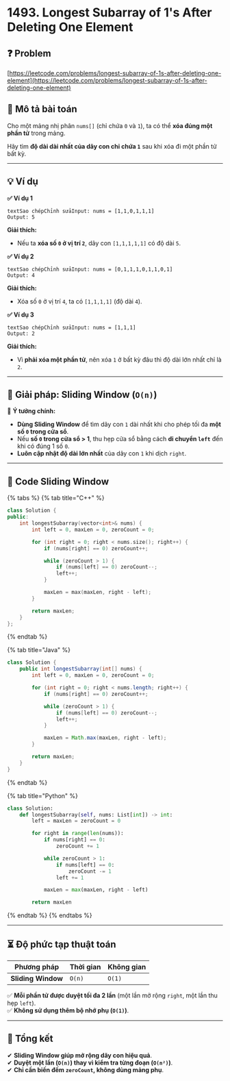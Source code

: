 # 1493. Longest Subarray of 1's After Deleting One Element

## ❓ Problem

[https://leetcode.com/problems/longest-subarray-of-1s-after-deleting-one-element](https://leetcode.com/problems/longest-subarray-of-1s-after-deleting-one-element)

## **📌 Mô tả bài toán**

Cho một mảng nhị phân `nums[]` (chỉ chứa `0` và `1`), ta có thể **xóa đúng một phần tử** trong mảng.

Hãy tìm **độ dài dài nhất của dãy con chỉ chứa `1`** sau khi xóa đi một phần tử bất kỳ.

***

## **💡 Ví dụ**

**✅ Ví dụ 1**

```
textSao chépChỉnh sửaInput: nums = [1,1,0,1,1,1]
Output: 5
```

**Giải thích:**

* Nếu ta **xóa số `0` ở vị trí `2`**, dãy con `[1,1,1,1,1]` có độ dài `5`.

**✅ Ví dụ 2**

```
textSao chépChỉnh sửaInput: nums = [0,1,1,1,0,1,1,0,1]
Output: 4
```

**Giải thích:**

* Xóa số `0` ở vị trí `4`, ta có `[1,1,1,1]` (độ dài `4`).

**✅ Ví dụ 3**

```
textSao chépChỉnh sửaInput: nums = [1,1,1]
Output: 2
```

**Giải thích:**

* Vì **phải xóa một phần tử**, nên xóa `1` ở bất kỳ đâu thì độ dài lớn nhất chỉ là `2`.

***

## **🚀 Giải pháp: Sliding Window (`O(n)`)**

📌 **Ý tưởng chính:**

* **Dùng Sliding Window** để tìm dãy con `1` dài nhất khi cho phép tối đa **một số `0` trong cửa sổ**.
* Nếu **số `0` trong cửa sổ > 1**, thu hẹp cửa sổ bằng cách **di chuyển `left`** đến khi có đúng 1 số `0`.
* **Luôn cập nhật độ dài lớn nhất** của dãy con `1` khi dịch `right`.

***

## **📜 Code Sliding Window**

{% tabs %}
{% tab title="C++" %}
```cpp
class Solution {
public:
    int longestSubarray(vector<int>& nums) {
        int left = 0, maxLen = 0, zeroCount = 0;

        for (int right = 0; right < nums.size(); right++) {
            if (nums[right] == 0) zeroCount++;

            while (zeroCount > 1) {
                if (nums[left] == 0) zeroCount--;
                left++;
            }

            maxLen = max(maxLen, right - left);
        }

        return maxLen;
    }
};
```
{% endtab %}

{% tab title="Java" %}
```java
class Solution {
    public int longestSubarray(int[] nums) {
        int left = 0, maxLen = 0, zeroCount = 0;

        for (int right = 0; right < nums.length; right++) {
            if (nums[right] == 0) zeroCount++;

            while (zeroCount > 1) {
                if (nums[left] == 0) zeroCount--;
                left++;
            }

            maxLen = Math.max(maxLen, right - left);
        }

        return maxLen;
    }
}
```
{% endtab %}

{% tab title="Python" %}
```python
class Solution:
    def longestSubarray(self, nums: List[int]) -> int:
        left = maxLen = zeroCount = 0

        for right in range(len(nums)):
            if nums[right] == 0:
                zeroCount += 1

            while zeroCount > 1:
                if nums[left] == 0:
                    zeroCount -= 1
                left += 1

            maxLen = max(maxLen, right - left)

        return maxLen
```
{% endtab %}
{% endtabs %}

***

## **⏳ Độ phức tạp thuật toán**

| Phương pháp        | Thời gian | Không gian |
| ------------------ | --------- | ---------- |
| **Sliding Window** | `O(n)`    | `O(1)`     |

✅ **Mỗi phần tử được duyệt tối đa 2 lần** (một lần mở rộng `right`, một lần thu hẹp `left`).\
✅ **Không sử dụng thêm bộ nhớ phụ (`O(1)`)**.

***

## **📌 Tổng kết**

✔ **Sliding Window giúp mở rộng dãy con hiệu quả**.\
✔ **Duyệt một lần (`O(n)`) thay vì kiểm tra từng đoạn (`O(n²)`)**.\
✔ **Chỉ cần biến đếm `zeroCount`, không dùng mảng phụ**.

